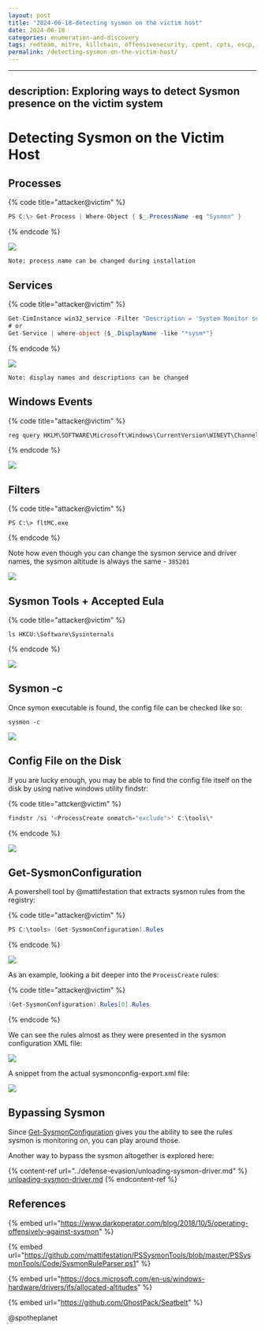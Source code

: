 ```yaml
---
layout: post
title: "2024-06-18-detecting sysmon on the victim host"
date: 2024-06-18
categories: enumeration-and-discovery
tags: redteam, mitre, killchain, offensivesecurity, cpent, cpts, oscp, exploit
permalink: /detecting-sysmon-on-the-victim-host/
---
```


---
description: Exploring ways to detect Sysmon presence on the victim system
---

# Detecting Sysmon on the Victim Host

## Processes

{% code title="attacker@victim" %}
```csharp
PS C:\> Get-Process | Where-Object { $_.ProcessName -eq "Sysmon" }
```
{% endcode %}

![](<../../.gitbook/assets/Screenshot from 2018-10-09 17-39-28.png>)

```
Note: process name can be changed during installation
```

## Services

{% code title="attacker@victim" %}
```csharp
Get-CimInstance win32_service -Filter "Description = 'System Monitor service'"
# or
Get-Service | where-object {$_.DisplayName -like "*sysm*"}
```
{% endcode %}

![](<../../.gitbook/assets/Screenshot from 2018-10-09 17-48-11.png>)

```
Note: display names and descriptions can be changed
```

## Windows Events

{% code title="attacker@victim" %}
```csharp
reg query HKLM\SOFTWARE\Microsoft\Windows\CurrentVersion\WINEVT\Channels\Microsoft-Windows-Sysmon/Operational
```
{% endcode %}

![](<../../.gitbook/assets/Screenshot from 2018-10-09 17-50-47.png>)

## Filters

{% code title="attacker@victim" %}
```
PS C:\> fltMC.exe
```
{% endcode %}

Note how even though you can change the sysmon service and driver names, the sysmon altitude is always the same - `385201`

![](<../../.gitbook/assets/Screenshot from 2018-10-09 17-51-45.png>)

## Sysmon Tools + Accepted Eula

{% code title="attacker@victim" %}
```
ls HKCU:\Software\Sysinternals
```
{% endcode %}

![](<../../.gitbook/assets/Screenshot from 2018-10-09 17-56-33.png>)

## Sysmon -c

Once symon executable is found, the config file can be checked like so:

```
sysmon -c
```

![](<../../.gitbook/assets/Screenshot from 2018-10-09 18-43-39.png>)

## Config File on the Disk

If you are lucky enough, you may be able to find the config file itself on the disk by using native windows utility findstr:

{% code title="attcker@victim" %}
```csharp
findstr /si '<ProcessCreate onmatch="exclude">' C:\tools\*
```
{% endcode %}

![](<../../.gitbook/assets/Screenshot from 2018-10-09 18-57-32.png>)

## Get-SysmonConfiguration

A powershell tool by @mattifestation that extracts sysmon rules from the registry:

{% code title="attacker@victim" %}
```csharp
PS C:\tools> (Get-SysmonConfiguration).Rules
```
{% endcode %}

![](<../../.gitbook/assets/Screenshot from 2018-10-09 18-12-09.png>)

As an example, looking a bit deeper into the `ProcessCreate` rules:

{% code title="attacker@victim" %}
```csharp
(Get-SysmonConfiguration).Rules[0].Rules
```
{% endcode %}

We can see the rules almost as they were presented in the sysmon configuration XML file:

![](<../../.gitbook/assets/Screenshot from 2018-10-09 18-13-37.png>)

A snippet from the actual sysmonconfig-export.xml file:

![](<../../.gitbook/assets/Screenshot from 2018-10-09 18-14-57.png>)

## Bypassing Sysmon

Since [Get-SysmonConfiguration](detecting-sysmon-on-the-victim-host.md#get-sysmonconfiguration) gives you the ability to see the rules sysmon is monitoring on, you can play around those.

Another way to bypass the sysmon altogether is explored here:

{% content-ref url="../defense-evasion/unloading-sysmon-driver.md" %}
[unloading-sysmon-driver.md](../defense-evasion/unloading-sysmon-driver.md)
{% endcontent-ref %}

## References

{% embed url="https://www.darkoperator.com/blog/2018/10/5/operating-offensively-against-sysmon" %}

{% embed url="https://github.com/mattifestation/PSSysmonTools/blob/master/PSSysmonTools/Code/SysmonRuleParser.ps1" %}

{% embed url="https://docs.microsoft.com/en-us/windows-hardware/drivers/ifs/allocated-altitudes" %}

{% embed url="https://github.com/GhostPack/Seatbelt" %}

@spotheplanet
